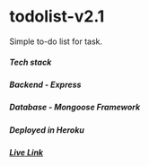 # todolist-v2.1

Simple to-do list for task.

##### Tech stack

##### Backend - Express

##### Database - Mongoose Framework

##### Deployed in Heroku

##### [Live Link](url)
